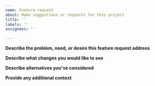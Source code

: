 ```yaml
---
name: Feature request
about: Make suggestions or requests for this project
title: ''
labels: ''
assignees: ''

---
```


**Describe the problem, need, or desire this feature request address**

<!--
For instance, if your feature request relates to a problem, provide a clear and concise description of what the problem is (e.g., "I'm always frustrated when [...]").
-->

**Describe what changes you would like to see**

<!--
Provide a clear and concise description of what you want to happen.
-->

**Describe alternatives you've considered**

<!--
Provide a clear and concise description of any alternative solutions or features you've considered.
-->

**Provide any additional context**

<!--
Include information, context, logs, screenshots, etc., that may help people understand this pull request. Otherwise, remove this section or specify "None."
-->
